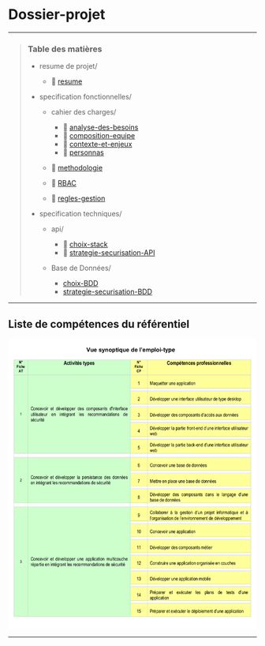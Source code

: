# Dossier-projet

---

> ### Table des matières
>
> - resume de projet/
>
>   - 📄 [resume](./resume-projet/resume.md)
>
> - specification fonctionnelles/
>
>   - cahier des charges/
>
>     - 📄 [analyse-des-besoins](./specification-fonctionnelles/cahier-des-charges/analyse-des-besoins.md)
>     - 📄 [composition-equipe](./specification-fonctionnelles/cahier-des-charges/composition-equipe.md)
>     - 📄 [contexte-et-enjeux](./specification-fonctionnelles/cahier-des-charges/contexte-et-enjeux.md)
>     - 📄 [personnas](./specification-fonctionnelles/cahier-des-charges/personnas.md)
>
>   - 📄 [methodologie](./specification-fonctionnelles/methodologie.md)
>
>   - 📄 [RBAC](./specification-fonctionnelles/RBAC.md)
>   - 📄 [regles-gestion](./specification-fonctionnelles/regles-gestion.md)
>
> - specification techniques/
>
>   - api/
>
>     - 📄 [choix-stack](./specification-techniques/api/choix-stack-API.md)
>     - 📄 [strategie-securisation-API](./specification-techniques/api/strategie-securisation-API.md)
>
>   - Base de Données/
>     - [choix-BDD](./specification-techniques/base-de-donnee/choix-BDD.md)
>     - [strategie-securisation-BDD](./specification-techniques/base-de-donnee/strategie-securisation-BDD.md)

---

## Liste de compétences du référentiel

<img src="image.png" alt="image de liste de compretences"/>

---
